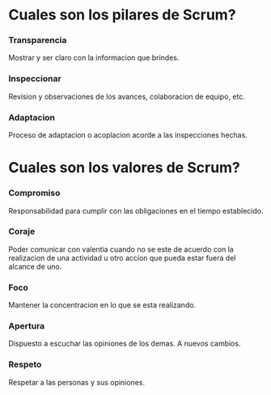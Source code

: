 # Cuales son los pilares de Scrum?
### Transparencia
Mostrar y ser claro con la informacion que brindes.
### Inspeccionar
Revision y observaciones de los avances, colaboracion de equipo, etc.
### Adaptacion
Proceso de adaptacion o acoplacion acorde a las inspecciones hechas.

# Cuales son los valores de Scrum?

### Compromiso
Responsabilidad para cumplir con las obligaciones en el tiempo establecido.
### Coraje
Poder comunicar con valentia cuando no se este de acuerdo con la realizacion de una actividad u otro accion que pueda estar fuera del alcance de uno.
### Foco
Mantener la concentracion en lo que se esta realizando.
### Apertura
Dispuesto a escuchar las opiniones de los demas. A nuevos cambios.
### Respeto
Respetar a las personas y sus opiniones.